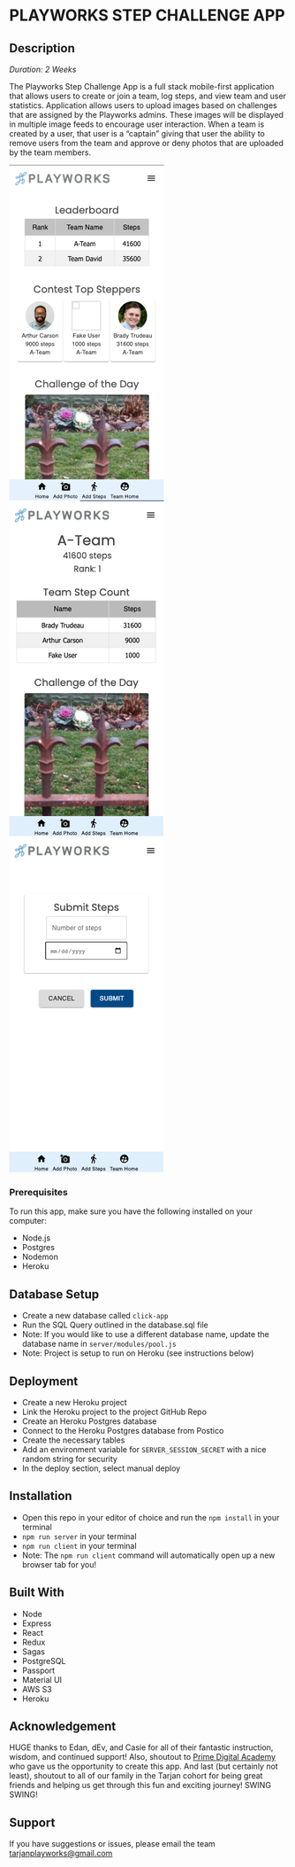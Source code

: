 # PLAYWORKS STEP CHALLENGE APP

## Description

_Duration: 2 Weeks_

The Playworks Step Challenge App is a full stack mobile-first application that allows users to create or join a team, log steps, and view team and user statistics. Application allows users to upload images based on challenges that are assigned by the Playworks admins. These images will be displayed in multiple image feeds to encourage user interaction. When a team is created by a user, that user is a “captain” giving that user the ability to remove users from the team and approve or deny photos that are uploaded by the team members.

![Contest Home](./src/images/homepage.png)
![Team Home](./src/images/teampage.png)
![Add Steps](./src/images/submitsteps.png)

### Prerequisites

To run this app, make sure you have the following installed on your computer:

- Node.js
- Postgres
- Nodemon
- Heroku

## Database Setup

- Create a new database called `click-app`
- Run the SQL Query outlined in the database.sql file
- Note: If you would like to use a different database name, update the database name in `server/modules/pool.js`
- Note: Project is setup to run on Heroku (see instructions below)

## Deployment

- Create a new Heroku project
- Link the Heroku project to the project GitHub Repo
- Create an Heroku Postgres database
- Connect to the Heroku Postgres database from Postico
- Create the necessary tables
- Add an environment variable for `SERVER_SESSION_SECRET` with a nice random string for security
- In the deploy section, select manual deploy

## Installation

- Open this repo in your editor of choice and run the `npm install` in your terminal
- `npm run server` in your terminal
- `npm run client` in your terminal
- Note: The `npm run client` command will automatically open up a new browser tab for you!

## Built With

- Node
- Express
- React
- Redux
- Sagas
- PostgreSQL
- Passport
- Material UI
- AWS S3
- Heroku

## Acknowledgement
HUGE thanks to Edan, dEv, and Casie for all of their fantastic instruction, wisdom, and continued support! Also, shoutout to [Prime Digital Academy](www.primeacademy.io) who gave us the opportunity to create this app. And last (but certainly not least), shoutout to all of our family in the Tarjan cohort for being great friends and helping us get through this fun and exciting journey! SWING SWING!

## Support
If you have suggestions or issues, please email the team [tarjanplayworks@gmail.com](www.google.com)

